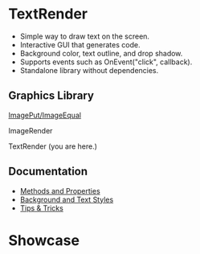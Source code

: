 # TextRender

* Simple way to draw text on the screen.
* Interactive GUI that generates code.
* Background color, text outline, and drop shadow.
* Supports events such as OnEvent("click", callback).
* Standalone library without dependencies.

## Graphics Library

[ImagePut/ImageEqual](https://github.com/iseahound/ImagePut)

ImageRender

TextRender (you are here.)

## Documentation

* [Methods and Properties](https://github.com/iseahound/TextRender/wiki/Methods-and-Properties)
* [Background and Text Styles](https://github.com/iseahound/TextRender/wiki/Styles)
* [Tips & Tricks](https://github.com/iseahound/TextRender/wiki/Tips-&-Tricks)

# Showcase
